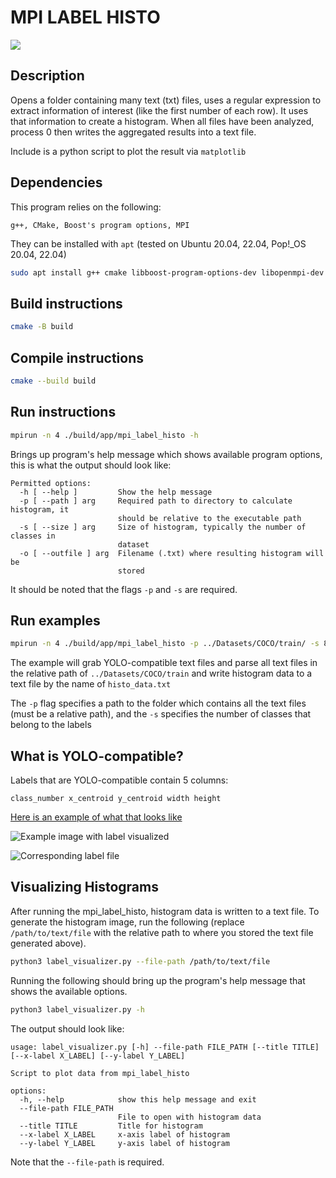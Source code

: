 # MPI LABEL HISTO

![](https://github.com/fviramontes8/mpi_label_histo/actions/workflows/cmake.yml/badge.svg)

## Description
Opens a folder containing many text (txt) files, uses a regular expression to extract information of interest (like the first number of each row). It uses that information to create a histogram. When all files have been analyzed, process 0 then writes the aggregated results into a text file.

Include is a python script to plot the result via `matplotlib`

## Dependencies
This program relies on the following:
```
g++, CMake, Boost's program options, MPI
```

They can be installed with `apt` (tested on Ubuntu 20.04, 22.04, Pop!_OS 20.04, 22.04)

```sh
sudo apt install g++ cmake libboost-program-options-dev libopenmpi-dev -y
```

## Build instructions

```sh
cmake -B build
```

## Compile instructions

```sh
cmake --build build
```

## Run instructions

```sh
mpirun -n 4 ./build/app/mpi_label_histo -h
```
Brings up program's help message which shows available program options, this is what the output should look like:

```
Permitted options:
  -h [ --help ]         Show the help message
  -p [ --path ] arg     Required path to directory to calculate histogram, it
                        should be relative to the executable path
  -s [ --size ] arg     Size of histogram, typically the number of classes in
                        dataset
  -o [ --outfile ] arg  Filename (.txt) where resulting histogram will be
                        stored
```

It should be noted that the flags `-p` and `-s` are required.

## Run examples
```sh
mpirun -n 4 ./build/app/mpi_label_histo -p ../Datasets/COCO/train/ -s 80
```

The example will grab YOLO-compatible text files and parse all text files in the relative path of `../Datasets/COCO/train` and write histogram data to a text file by the name of `histo_data.txt`

The `-p` flag specifies a path to the folder which contains all the text files (must be a relative path), and the `-s` specifies the number of classes that belong to the labels

## What is YOLO-compatible?
Labels that are YOLO-compatible contain 5 columns:

```
class_number x_centroid y_centroid width height
```

[Here is an example of what that looks like](https://github.com/ultralytics/yolov5/wiki/Train-Custom-Data#11-create-datasetyaml)

![Example image with label visualized](https://user-images.githubusercontent.com/26833433/91506361-c7965000-e886-11ea-8291-c72b98c25eec.jpg)

![Corresponding label file](https://user-images.githubusercontent.com/26833433/112467037-d2568c00-8d66-11eb-8796-55402ac0d62f.png)

## Visualizing Histograms
After running the mpi_label_histo, histogram data is written to a text file. To generate the histogram image, run the following (replace `/path/to/text/file` with the relative path to where you stored the text file generated above).

```sh
python3 label_visualizer.py --file-path /path/to/text/file
```
Running the following should bring up the program's help message that shows the available options.

```sh
python3 label_visualizer.py -h
```
The output should look like:

```
usage: label_visualizer.py [-h] --file-path FILE_PATH [--title TITLE] [--x-label X_LABEL] [--y-label Y_LABEL]

Script to plot data from mpi_label_histo

options:
  -h, --help            show this help message and exit
  --file-path FILE_PATH
                        File to open with histogram data
  --title TITLE         Title for histogram
  --x-label X_LABEL     x-axis label of histogram
  --y-label Y_LABEL     y-axis label of histogram
```

Note that the `--file-path` is required.
